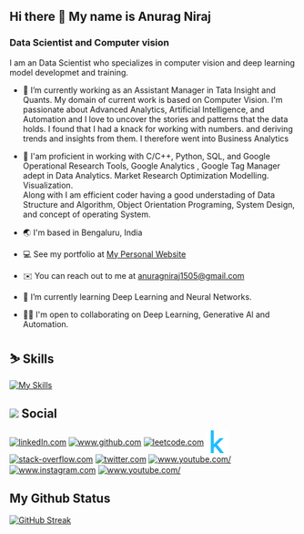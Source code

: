 ## Hi there 👋 My name is Anurag Niraj
### Data Scientist and Computer vision


<!--
<picture>
  <source media="(prefers-color-scheme: dark)" srcset="https://user-images.githubusercontent.com/25423296/163456776-7f95b81a-f1ed-45f7-b7ab-8fa810d529fa.png">
  <source media="(prefers-color-scheme: light)" srcset="https://user-images.githubusercontent.com/25423296/163456779-a8556205-d0a5-45e2-ac17-42d089e3c3f8.png">
  <img alt="Shows an illustrated sun in light mode and a moon with stars in dark mode." src="https://user-images.githubusercontent.com/25423296/163456779-a8556205-d0a5-45e2-ac17-42d089e3c3f8.png">
</picture>
-->

I am an Data Scientist who specializes in computer vision and deep learning model developmet and training.

- 🔭 I’m currently working as an Assistant Manager in Tata Insight and Quants. My domain of current work is based on Computer Vision.
I'm passionate about Advanced Analytics, Artificial Intelligence, and Automation and I love to uncover the stories and patterns that the data holds.
I found that I had a knack for working with numbers. and deriving trends and insights from them. I therefore went into Business Analytics

- 🌠 I'am proficient in working with C/C++, Python, SQL, and Google Operational Research Tools, Google Analytics , Google Tag Manager adept in Data Analytics. Market Research Optimization Modelling. Visualization.  
Along with I am efficient coder having a good understading of Data Structure and Algorithm, Object Orientation Programing, System Design, and concept of operating System.


- 🌏 I'm based in Bengaluru, India
- 💻 See my portfolio at <a href="https://an4anurag.netlify.app/" target="blank">My Personal Website</a>
  
- ✉️ You can reach out to me at anuragniraj1505@gmail.com
- 🌱 I’m currently learning Deep Learning and Neural Networks.
- 👯‍♂️ I'm open to collaborating on Deep Learning, Generative Al and Automation.
<!--
📘 Blog Articles
---

Predicting Customer Chum in the Banking Industry. A Deep Learning Approach
Unveiling Strategic Marketing Insights Themugh Advanced Data Analytics: A Deloitte Endeavor
Unlocking Potential. One Mind at a Time - A Journey Towards Societal Transformation more blog articles
-->
## ⛷️ Skills

[![My Skills](https://skillicons.dev/icons?i=c,cpp,python,vscode,js,html,css,mysql,docker,linux,pytorch,tensorflow)](https://skillicons.dev)

<!--## ⛓️ Social-->
## <img src="https://media.giphy.com/media/iY8CRBdQXODJSCERIr/giphy.gif" width="30px"> Social
<p align="left">
  <a href="https://www.linkedin.com/in/n-anurag/" target="blank"><img align="center" src="https://raw.githubusercontent.com/rahuldkjain/github-profile-readme-generator/master/src/images/icons/Social/linked-in-alt.svg" alt="linkedIn.com" height="30" width="40" /></a>
  <a href="https://https://github.com/anuragniraj/" target="blank"><img align="center" src="https://raw.githubusercontent.com/rahuldkjain/github-profile-readme-generator/master/src/images/icons/Social/github.svg" alt="www.github.com" height="30" width="40" /></a>
  <a href="https://leetcode.com/a4anurag/" target="blank"><img align="center" src="https://raw.githubusercontent.com/rahuldkjain/github-profile-readme-generator/master/src/images/icons/Social/leetcode.svg" alt="leetcode.com" height="30" width="40" /></a>
  <a href="https://www.kaggle.com/anuragniraj" target="blank"><img align="center" src="https://github.com/tuomastik/icons/blob/master/kaggle_logo/kaggle_logo_blue_512x512.svg" alt="anurag Kaggel" height="40" width="40" /></a>
  <a href="https://stackoverflow.com" target="blank"><img align="center" src="https://raw.githubusercontent.com/rahuldkjain/github-profile-readme-generator/master/src/images/icons/Social/stack-overflow.svg" alt="stack-overflow.com" height="30" width="40" /></a>
  <a href="https://twitter.com/anurag_niraj" target="blank"><img align="center" src="https://raw.githubusercontent.com/rahuldkjain/github-profile-readme-generator/master/src/images/icons/Social/twitter.svg" alt="twitter.com" height="30" width="40" /></a>
  <a href="https://www.reddit.com" target="blank"><img align="center" src="https://raw.githubusercontent.com/rahuldkjain/github-profile-readme-generator/master/src/images/icons/Social/reddit.svg" alt="www.youtube.com/" height="30" width="40" /></a>
  <a href="https://www.instagram.com/anurag.niraj/" target="blank"><img align="center" src="https://raw.githubusercontent.com/rahuldkjain/github-profile-readme-generator/master/src/images/icons/Social/instagram.svg" alt="www.instagram.com" height="30" width="40" /></a>
  <a href="https://www.youtube.com" target="blank"><img align="center" src="https://raw.githubusercontent.com/rahuldkjain/github-profile-readme-generator/master/src/images/icons/Social/youtube.svg" alt="www.youtube.com/" height="30" width="40" /></a>
</p>

## My Github Status

[![GitHub Streak](https://streak-stats.demolab.com/?user=an4anurag)](https://git.io/streak-stats)

<!--
**anuragniraj/anuragniraj** is a ✨ _special_ ✨ repository because its `README.md` (this file) appears on your GitHub profile.

Here are some ideas to get you started:

- 👯 I’m looking to collaborate on ...
- 🤔 I’m looking for help with ...
- 💬 Ask me about ...
- 😄 Pronouns: ...
- ⚡ Fun fact: ...
-->
